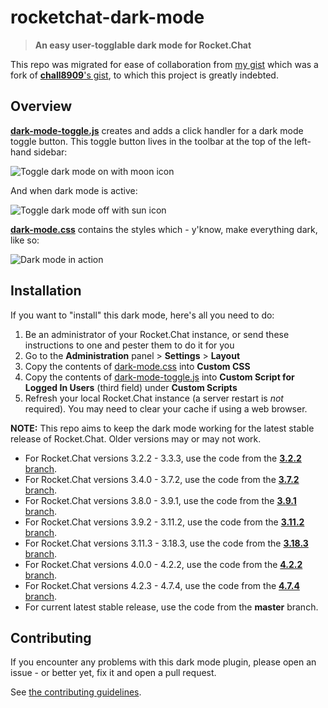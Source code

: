 # rocketchat-dark-mode

> **An easy user-togglable dark mode for Rocket.Chat**

This repo was migrated for ease of collaboration from [my gist](https://gist.github.com/pbaity/73beb1dd11fdc8b90e4ee032f1b3f7de) which was a fork of [**chall8909**'s gist](https://gist.github.com/chall8908/c03dd6cc443cdb9cbb7034d441a1350d), to which this project is greatly indebted.

## Overview

[**dark-mode-toggle.js**](dark-mode-toggle.js) creates and adds a click handler for a dark mode toggle button. This toggle button lives in the toolbar at the top of the left-hand sidebar:

![Toggle dark mode on with moon icon](images/button-light.png)

And when dark mode is active:

![Toggle dark mode off with sun icon](images/button-dark.png)

[**dark-mode.css**](dark-mode.css) contains the styles which - y'know, make everything dark, like so:

![Dark mode in action](images/dark-mode.png)

## Installation

If you want to "install" this dark mode, here's all you need to do:

1. Be an administrator of your Rocket.Chat instance, or send these instructions to one and pester them to do it for you
2. Go to the **Administration** panel > **Settings** > **Layout**
3. Copy the contents of [dark-mode.css](dark-mode.css) into **Custom CSS**
4. Copy the contents of [dark-mode-toggle.js](dark-mode-toggle.js) into **Custom Script for Logged In Users** (third field) under **Custom Scripts**
5. Refresh your local Rocket.Chat instance (a server restart is _not_ required). You may need to clear your cache if using a web browser.

**NOTE:** This repo aims to keep the dark mode working for the latest stable release of Rocket.Chat. Older versions may or may not work.

- For Rocket.Chat versions 3.2.2 - 3.3.3, use the code from the [**3.2.2** branch](https://github.com/pbaity/rocketchat-dark-mode/tree/3.2.2).
- For Rocket.Chat versions 3.4.0 - 3.7.2, use the code from the [**3.7.2** branch](https://github.com/pbaity/rocketchat-dark-mode/tree/3.7.2).
- For Rocket.Chat versions 3.8.0 - 3.9.1, use the code from the [**3.9.1** branch](https://github.com/pbaity/rocketchat-dark-mode/tree/3.9.1).
- For Rocket.Chat versions 3.9.2 - 3.11.2, use the code from the [**3.11.2** branch](https://github.com/pbaity/rocketchat-dark-mode/tree/3.11.2).
- For Rocket.Chat versions 3.11.3 - 3.18.3, use the code from the [**3.18.3** branch](https://github.com/pbaity/rocketchat-dark-mode/tree/3.18.3).
- For Rocket.Chat versions 4.0.0 - 4.2.2, use the code from the [**4.2.2** branch](https://github.com/pbaity/rocketchat-dark-mode/tree/4.2.2).
- For Rocket.Chat versions 4.2.3 - 4.7.4, use the code from the [**4.7.4** branch](https://github.com/pbaity/rocketchat-dark-mode/tree/4.7.4).
- For current latest stable release, use the code from the **master** branch.


## Contributing

If you encounter any problems with this dark mode plugin, please open an issue - or better yet, fix it and open a pull request.

See [the contributing guidelines](./CONTRIBUTING.md).
